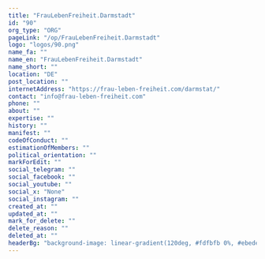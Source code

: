```yaml
---
title: "FrauLebenFreiheit.Darmstadt"
id: "90"
org_type: "ORG"
pageLink: "/op/FrauLebenFreiheit.Darmstadt"
logo: "logos/90.png"
name_fa: ""
name_en: "FrauLebenFreiheit.Darmstadt"
name_short: ""
location: "DE"
post_location: ""
internetAddress: "https://frau-leben-freiheit.com/darmstat/"
contact: "info@frau-leben-freiheit.com"
phone: ""
about: ""
expertise: ""
history: ""
manifest: ""
codeOfConduct: ""
estimationOfMembers: ""
political_orientation: ""
markForEdit: ""
social_telegram: ""
social_facebook: ""
social_youtube: ""
social_x: "None"
social_instagram: ""
created_at: ""
updated_at: ""
mark_for_delete: ""
delete_reason: ""
deleted_at: ""
headerBg: "background-image: linear-gradient(120deg, #fdfbfb 0%, #ebedee 100%);"
---
```


